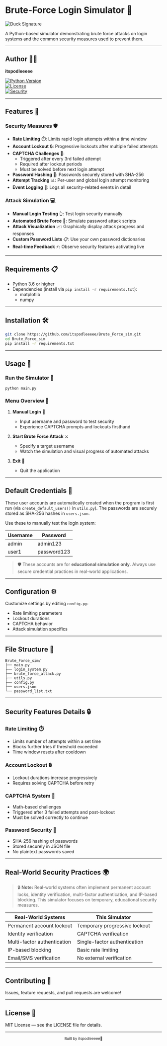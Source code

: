 # Brute-Force Login Simulator 🔐

![Duck Signature](https://cdn-icons-png.flaticon.com/128/3975/3975090.png)

A Python-based simulator demonstrating brute force attacks on login systems and the common security measures used to prevent them.

---

## Author 👨‍💻  
**itspodleeeee**

[![Python Version](https://img.shields.io/badge/python-3.6%2B-blue)](https://www.python.org/)  
[![License](https://img.shields.io/badge/license-MIT-green)](LICENSE)  
[![Security](https://img.shields.io/badge/security-educational-yellow)](https://github.com/itspodleeeee/Brute_Force_sim)  

---

## Features 🚀

### Security Measures 🛡️
- **Rate Limiting** ⏱️: Limits rapid login attempts within a time window  
- **Account Lockout** 🔒: Progressive lockouts after multiple failed attempts  
- **CAPTCHA Challenges** 🤖:  
  - Triggered after every 3rd failed attempt  
  - Required after lockout periods  
  - Must be solved before next login attempt  
- **Password Hashing** 🔐: Passwords securely stored with SHA-256  
- **Attempt Tracking** 📊: Per-user and global login attempt monitoring  
- **Event Logging** 📝: Logs all security-related events in detail  

### Attack Simulation 💻
- **Manual Login Testing** 👆: Test login security manually  
- **Automated Brute Force** 🤖: Simulate password attack scripts  
- **Attack Visualization** 📈: Graphically display attack progress and responses  
- **Custom Password Lists** 📋: Use your own password dictionaries  
- **Real-time Feedback** ⚡: Observe security features activating live  

---

## Requirements 📋
- Python 3.6 or higher  
- Dependencies (install via `pip install -r requirements.txt`):  
  - matplotlib  
  - numpy  

---

## Installation 🛠️
```bash
git clone https://github.com/itspodleeeee/Brute_Force_sim.git
cd Brute_Force_sim
pip install -r requirements.txt
```

---

## Usage 📖

### Run the Simulator 🚀
```bash
python main.py
```

### Menu Overview 📱
1. **Manual Login** 👤  
   - Input username and password to test security  
   - Experience CAPTCHA prompts and lockouts firsthand  

2. **Start Brute Force Attack** ⚔️  
   - Specify a target username  
   - Watch the simulation and visual progress of automated attacks  

3. **Exit** 🚪  
   - Quit the application  

---

## Default Credentials 🔑

These user accounts are automatically created when the program is first run (via `create_default_users()` in `utils.py`). The passwords are securely stored as SHA-256 hashes in `users.json`.

Use these to manually test the login system:

| Username | Password    |
|----------|-------------|
| admin    | admin123    |
| user1    | password123 |

> 🛡️ These accounts are for **educational simulation only**. Always use secure credential practices in real-world applications.

---

## Configuration ⚙️  
Customize settings by editing `config.py`:
- Rate limiting parameters  
- Lockout durations  
- CAPTCHA behavior  
- Attack simulation specifics  

---

## File Structure 📁
```
Brute_Force_sim/
├── main.py
├── login_system.py
├── brute_force_attack.py
├── utils.py
├── config.py
├── users.json
└── password_list.txt
```

---

## Security Features Details 🔒

### Rate Limiting ⏱️
- Limits number of attempts within a set time  
- Blocks further tries if threshold exceeded  
- Time window resets after cooldown  

### Account Lockout 🔒
- Lockout durations increase progressively  
- Requires solving CAPTCHA before retry  

### CAPTCHA System 🤖
- Math-based challenges  
- Triggered after 3 failed attempts and post-lockout  
- Must be solved correctly to continue  

### Password Security 🔐
- SHA-256 hashing of passwords  
- Stored securely in JSON file  
- No plaintext passwords saved  

---

## Real-World Security Practices 🌍

> 🔒 **Note:** Real-world systems often implement permanent account locks, identity verification, multi-factor authentication, and IP-based blocking. This simulator focuses on temporary, educational security measures.

| Real-World Systems           | This Simulator              |
|-----------------------------|----------------------------|
| Permanent account lockout    | Temporary progressive lockout |
| Identity verification       | CAPTCHA verification       |
| Multi-factor authentication | Single-factor authentication |
| IP-based blocking           | Basic rate limiting        |
| Email/SMS verification      | No external verification   |

---

## Contributing 🤝  
Issues, feature requests, and pull requests are welcome!  

---

## License 📄  
MIT License — see the LICENSE file for details.

---

<div align="center">
  <sub>Built by itspodleeeee🦆</sub>
</div>

